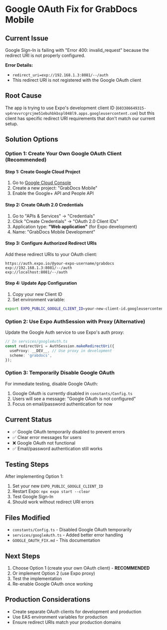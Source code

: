 # Google OAuth Fix for GrabDocs Mobile

## Current Issue
Google Sign-In is failing with "Error 400: invalid_request" because the redirect URI is not properly configured.

**Error Details:**
- `redirect_uri=exp://192.168.1.3:8081/--/auth`
- This redirect URI is not registered with the Google OAuth client

## Root Cause
The app is trying to use Expo's development client ID (`603386649315-vp4revvrcgrcjme51ebuhbkbspl048l9.apps.googleusercontent.com`) but this client has specific redirect URI requirements that don't match our current setup.

## Solution Options

### Option 1: Create Your Own Google OAuth Client (Recommended)

#### Step 1: Create Google Cloud Project
1. Go to [Google Cloud Console](https://console.cloud.google.com)
2. Create a new project: "GrabDocs Mobile"
3. Enable the Google+ API and People API

#### Step 2: Create OAuth 2.0 Credentials
1. Go to "APIs & Services" → "Credentials"
2. Click "Create Credentials" → "OAuth 2.0 Client IDs"
3. Application type: **"Web application"** (for Expo development)
4. Name: "GrabDocs Mobile Development"

#### Step 3: Configure Authorized Redirect URIs
Add these redirect URIs to your OAuth client:
```
https://auth.expo.io/@your-expo-username/grabdocs
exp://192.168.1.3:8081/--/auth
exp://localhost:8081/--/auth
```

#### Step 4: Update App Configuration
1. Copy your new Client ID
2. Set environment variable:
```bash
export EXPO_PUBLIC_GOOGLE_CLIENT_ID=your-new-client-id.googleusercontent.com
```

### Option 2: Use Expo AuthSession with Proxy (Alternative)

Update the Google Auth service to use Expo's auth proxy:

```typescript
// In services/googleAuth.ts
const redirectUri = AuthSession.makeRedirectUri({
  useProxy: __DEV__, // Use proxy in development
  scheme: 'grabdocs',
});
```

### Option 3: Temporarily Disable Google OAuth

For immediate testing, disable Google OAuth:
1. Google OAuth is currently disabled in `constants/Config.ts`
2. Users will see a message: "Google OAuth is not configured"
3. Focus on email/password authentication for now

## Current Status
- ✅ Google OAuth temporarily disabled to prevent errors
- ✅ Clear error messages for users
- ❌ Google OAuth not functional
- ✅ Email/password authentication still works

## Testing Steps

After implementing Option 1:
1. Set your new `EXPO_PUBLIC_GOOGLE_CLIENT_ID`
2. Restart Expo: `npx expo start --clear`
3. Test Google Sign-In
4. Should work without redirect URI errors

## Files Modified
- `constants/Config.ts` - Disabled Google OAuth temporarily
- `services/googleAuth.ts` - Added better error handling
- `GOOGLE_OAUTH_FIX.md` - This documentation

## Next Steps
1. Choose Option 1 (create your own OAuth client) - **RECOMMENDED**
2. Or implement Option 2 (use Expo proxy)
3. Test the implementation
4. Re-enable Google OAuth once working

## Production Considerations
- Create separate OAuth clients for development and production
- Use EAS environment variables for production
- Ensure redirect URIs match your production domains 